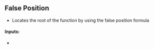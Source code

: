 ## False Position 
* Locates the root of the function by using the false position formula

#### Inputs:
* 

